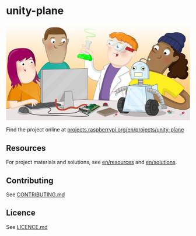# unity-plane

![unity-plane](banner.png)

Find the project online at [projects.raspberrypi.org/en/projects/unity-plane](https://projects.raspberrypi.org/en/projects/unity-plane)

## Resources
For project materials and solutions, see [en/resources](https://github.com/raspberrypilearning/unity-plane/tree/master/en/resources) and [en/solutions](https://github.com/raspberrypilearning/unity-plane/tree/master/en/solutions).

## Contributing
See [CONTRIBUTING.md](CONTRIBUTING.md)

## Licence
 See [LICENCE.md](LICENCE.md)